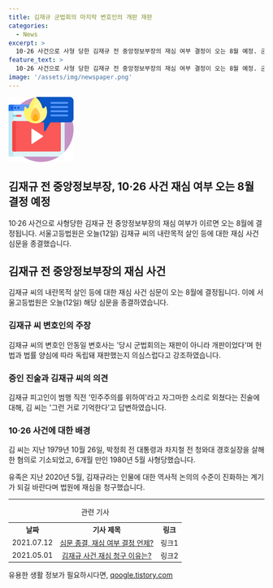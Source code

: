 ```yaml
---
title: 김재규 군법회의 마지막 변호인의 개판 재판
categories:
  - News
excerpt: >
  10·26 사건으로 사형 당한 김재규 전 중앙정보부장의 재심 여부 결정이 오는 8월 예정. 군법회의에서의 재판 공정성 의심과 피고인의 진술 등이 화제. 1979년 박정희 대통령과 경호실장 살해 혐의로 사형, 유족은 재심 요구. 김씨의 역사적 위치에 관심 쏟아질 것으로 전망. 
feature_text: >
  10·26 사건으로 사형 당한 김재규 전 중앙정보부장의 재심 여부 결정이 오는 8월 예정. 군법회의에서의 재판 공정성 의심과 피고인의 진술 등이 화제. 1979년 박정희 대통령과 경호실장 살해 혐의로 사형, 유족은 재심 요구. 김씨의 역사적 위치에 관심 쏟아질 것으로 전망. 
image: '/assets/img/newspaper.png'
---
```


<p><img src="/assets/img/news.png" alt="rentncar 속보" /></p>

<h2>김재규 전 중앙정보부장, 10·26 사건 재심 여부 오는 8월 결정 예정</h2>

<p data-ke-size="size16">10·26 사건으로 사형당한 김재규 전 중앙정보부장의 재심 여부가 이르면 오는 8월에 결정됩니다. 서울고등법원은 오늘(12일) 김재규 씨의 내란목적 살인 등에 대한 재심 사건 심문을 종결했습니다.</p>

<h2 data-ke-size="size26">김재규 전 중앙정보부장의 재심 사건</h2>

<p data-ke-size="size16">김재규 씨의 내란목적 살인 등에 대한 재심 사건 심문이 오는 8월에 결정됩니다. 이에 서울고등법원은 오늘(12일) 해당 심문을 종결하였습니다.</p>

<h3>김재규 씨 변호인의 주장</h3>

<p data-ke-size="size16">김재규 씨의 변호인 안동일 변호사는 '당시 군법회의는 재판이 아니라 개판이었다'며 헌법과 법률 양심에 따라 독립돼 재판했는지 의심스럽다고 강조하였습니다.</p>

<h3>증인 진술과 김재규 씨의 의견</h3>

<p data-ke-size="size16">김재규 피고인이 범행 직전 '민주주의를 위하여'라고 자그마한 소리로 외쳤다는 진술에 대해, 김 씨는 '그런 거로 기억한다'고 답변하였습니다.</p>

<h3>10·26 사건에 대한 배경</h3>

<p data-ke-size="size16">김 씨는 지난 1979년 10월 26일, 박정희 전 대통령과 차지철 전 청와대 경호실장을 살해한 혐의로 기소되었고, 6개월 만인 1980년 5월 사형당했습니다.</p>

<p data-ke-size="size16">유족은 지난 2020년 5월, 김재규라는 인물에 대한 역사적 논의의 수준이 진화하는 계기가 되길 바란다며 법원에 재심을 청구했습니다.</p>

<hr>

<p data-ke-size="size16"></p>

<table>
  <caption>관련 기사</caption>
  <tr>
    <th>날짜</th>
    <th>기사 제목</th>
    <th>링크</th>
  </tr>
  <tr>
    <td style="text-align: center; height: 17px;">2021.07.12</td>
    <td style="text-align: center; height: 17px;"><a href="링크1">심문 종결, 재심 여부 결정 언제?</a></td>
    <td style="text-align: center; height: 17px;">링크1</td>
  </tr>
  <tr>
    <td style="text-align: center; height: 17px;">2021.05.01</td>
    <td style="text-align: center; height: 17px;"><a href="링크2">김재규 사건 재심 청구 이유는?</a></td>
    <td style="text-align: center; height: 17px;">링크2</td>
  </tr>
</table>
유용한 생활 정보가 필요하시다면, <a href="https://qoogle.tistory.com" rel="dofollow">qoogle.tistory.com</a>


